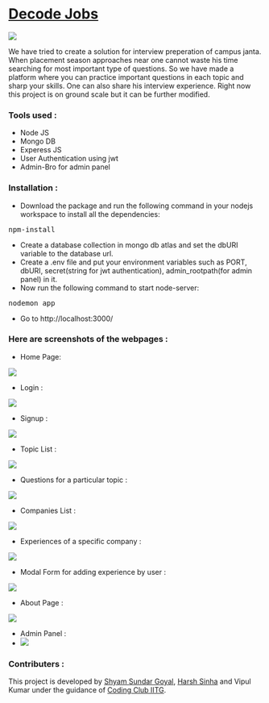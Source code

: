 
# <a href = "http://decodejobs-env.eba-yewb8wmp.ap-south-1.elasticbeanstalk.com/">Decode Jobs</a>
<img src = "https://github.com/shyam-2002/interview_tracker-copy/blob/master/public/img/logo1.png">

We have tried to create a solution for interview preperation of campus janta. When placement season approaches near one cannot waste his time searching for most important type of questions. So we have made a platform where you can practice important questions in each topic and sharp your skills. One can also share his interview experience. Right now this project is on ground scale but it can be further modified.
### Tools used :
* Node JS
* Mongo DB
* Experess JS
* User Authentication using jwt
* Admin-Bro for admin panel

### Installation :
* Download the package and run the following command in your nodejs workspace to install all the dependencies:
<pre>npm-install</pre>
* Create a database collection in mongo db atlas and set the dbURI variable to the database url. 
* Create a .env file and put your environment variables such as PORT, dbURI, secret(string for jwt authentication), admin_rootpath(for admin panel) in it. 
* Now run the following command to start node-server:
<pre>nodemon app</pre>
* Go to <a>http://localhost:3000/</a>


### Here are screenshots of the webpages :
* Home Page:
<img src = "https://github.com/shyam-2002/interview_tracker-copy/blob/master/public/readme_images/home.png">

* Login :
<img src = "https://github.com/shyam-2002/interview_tracker-copy/blob/master/public/readme_images/login_page.png">

* Signup : 
<img src = "https://github.com/shyam-2002/interview_tracker-copy/blob/master/public/readme_images/signup_page.png">

* Topic List :
<img src= "https://github.com/shyam-2002/interview_tracker-copy/blob/master/public/readme_images/topics.png">

* Questions for a particular topic :
<img src = "https://github.com/shyam-2002/interview_tracker-copy/blob/master/public/readme_images/questions.png">

* Companies List :
<img src = "https://github.com/shyam-2002/interview_tracker-copy/blob/master/public/readme_images/companies.png">

* Experiences of a specific company :
<img src = "https://github.com/shyam-2002/interview_tracker-copy/blob/master/public/readme_images/experiences.png">

* Modal Form for adding experience by user :
<img src = "https://github.com/shyam-2002/interview_tracker-copy/blob/master/public/readme_images/add_experience.png">

* About Page :
<img src = "https://github.com/shyam-2002/interview_tracker-copy/blob/master/public/readme_images/about_page.png">

* Admin Panel :
* <img src = "https://github.com/shyam-2002/interview_tracker-copy/blob/master/public/readme_images/Screenshot_2021-02-21%20Company.png">
### Contributers :
This project is developed by <a href="https://github.com/shyam-2002" target="_blank">Shyam Sundar Goyal</a>, <a href="https://github.com/harsh6975" target="_blank">Harsh Sinha</a> and Vipul Kumar under the guidance of <a href="https://www.iitg.ac.in/stud/gymkhana/technical/home/CodingHome.html" target="_blank">Coding Club IITG</a>.

